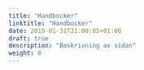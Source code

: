 ```yaml
---
title: "Handbocker"
linktitle: "Handbocker"
date: 2019-01-31T21:00:05+01:00
draft: true
description: "Beskrivning av sidan"
weight: 0
---
```

